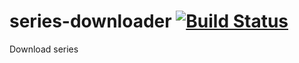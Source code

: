 # series-downloader [![Build Status](https://travis-ci.org/rajeevrmenon97/series-downloader.svg?branch=master)](https://travis-ci.org/rajeevrmenon97/series-downloader)
Download series

